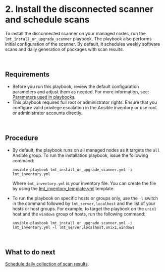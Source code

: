# 2. Install the disconnected scanner and schedule scans

To install the disconnected scanner on your managed nodes, run the `lmt_install_or_upgrade_scanner` playbook. The playbook also performs initial configuration of the scanner. By default, it schedules weekly software scans and daily generation of packages with scan results.

<br>

## Requirements

- Before you run this playbook, review the default configuration parameters and adjust them as needed. For more information, see: [Parameters used in playbooks](doc_lmt_parameters.md). 
- This playbook requires full root or administrator rights. Ensure that you configure valid privilege escalation in the Ansible inventory or use root or administrator accounts directly.

<br>

## Procedure
- By default, the playbook runs on all managed nodes as it targets the `all` Ansible group. To run the installation playbook, issue the following command:

  `ansible-playbook lmt_install_or_upgrade_scanner.yml -i lmt_inventory.yml`

  Where `lmt_inventory.yml` is your inventory file. You can create the file by using the [lmt_inventory_template.yml](../lmt_inventory_template.yml) template.

   
  
- To run the playbook on specific hosts or groups only, use the `-l` switch in the command followed by `lmt_server,localhost` and the list of your hosts or host groups. For example, to target the playbook on the `unix1` host and the `windows` group of hosts, run the following command:

  `ansible-playbook lmt_install_or_upgrade_scanner.yml -i lmt_inventory.yml -l lmt_server,localhost,unix1,windows` 

<br>

 ## What to do next 
 [Schedule daily collection of scan results](doc_schedule_collection.md). 